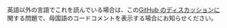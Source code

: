 英語以外の言語でこれを読んでいる場合は、この[GitHub のディスカッションに](https://github.com/aspnet/AspNetCore.Docs/issues/16455)関する問題で、母国語のコードコメントを表示する場合にお知らせください。